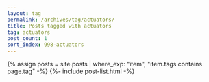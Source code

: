 ```yaml
---
layout: tag
permalink: /archives/tag/actuators/
title: Posts tagged with actuators
tag: actuators
post_count: 1
sort_index: 998-actuators
---
```

{% assign posts = site.posts | where_exp: "item", "item.tags contains page.tag" -%}
{%- include post-list.html -%}
